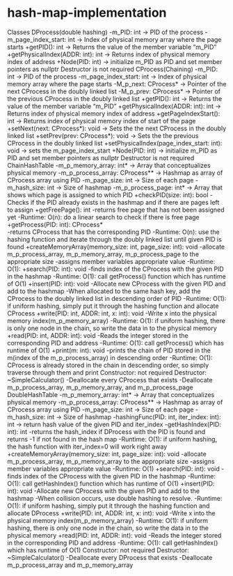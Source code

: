 # hash-map-implementation
Classes
DProcess(double hashing)
-m_PID: int				->	PID of the process
-m_page_index_start: int			->	Index of physical memory array where the page starts
+getPID(): int				->	Returns the value of the member variable “m_PID”
+getPhysicalIndex(ADDR: int): int		->	Returns index of physical memory index of address
+Node(PID: int)				->	initialize m_PID as PID and set member pointers as nullptr
Destructor is not required
CProcess(Chaining)
-m_PID: int				->	PID of the process
-m_page_index_start: int			->	Index of physical memory array where the page starts
-M_p_next: CProcess*			->	Pointer of the next CProcess in the doubly linked list
-M_p_prev: CProcess*			->	Pointer of the previous CProcess in the doubly linked list
+getPID(): int				->	Returns the value of the member variable “m_PID”
+getPhysicalIndex(ADDR: int): int		->	Returns index of physical memory index of address
+getPageIndexStart(): int			->	Returns index of physical memory index of start of the page
+setNext(next: CProcess*): void		->	Sets the the next CProcess in the doubly linked list
+setPrev(prev: CProcess*): void		->	Sets the the previous CProcess in the doubly linked list
+setPhysicalIndex(page_index_start: int): void	-> 	sets the m_page_index_start
+Node(PID: int)				->	initialize m_PID as PID and set member pointers as nullptr
Destructor is not required
ChainHashTable
-m_p_memory_array: int*		->	Array that conceptualizes physical memory
-m_p_process_array: CProcess**	->	Hashmap as array of CProcess array using PID
-m_page_size: int			->	Size of each page
-m_hash_size: int			->	Size of hashmap
-m_p_process_page: int*		->	Array that shows which page is assigned to which PID
+checkPID(size: int): bool
-Checks if the PID already exists in the hashmap and if there are pages left to assign
+getFreePage(): int
-returns free page that has not been assigned yet
	-Runtime: O(n): do a linear search to check if there is free page
+getProcess(PID: int): CProcess*	
-returns CProcess that has the corresponding PID
	-Runtime: O(n): use the hashing function and iterate through the doubly linked list until given PID is found
+createMemoryArray(memory_size: int, page_size: int): void
-allocate m_p_process_array, m_p_memory_array, m_p_process_page to the appropriate size 
	-assigns member variables appropriate value
	-Runtime: O(1):
+search(PID: int): void
	-finds index of the CProcess with the given PID in the hashmap
	-Runtime: O(1): call getProcess() function which has runtime of O(1)
+insert(PID: int): void
	-Allocate new CProcess with the given PID and add to the hashmap
	-When allocated to the same hash key, add the CProcess to the doubly linked list in descending order of PID
	-Runtime: O(1): if uniform hashing, simply put it through the hashing function and allocate CProcess
+write(PID: int, ADDR: int, x: int): void
	-Write x into the physical memory index(m_p_memory_array)
	-Runtime: O(1): if uniform hashing, there is only one node in the chain, so write the data in to the physical memory
+read(PID: int, ADDR: int): void
	-Reads the integer stored in the corresponding PID and address
	-Runtime: O(1): call getProcess() which has runtime of O(1)
+print(m: int): void
	-prints the chain of PID stored in the m(index of the m_p_process_array) in descending order
	-Runtime: O(1): CProcess is already stored in the chain in descending order, so simply traverse through them and print
Constructor: not required
Destructor: ~SimpleCalculator()
-Deallocate every CProcess that exists
-Deallocate m_p_process_array, m_p_memory_array, and m_p_process_page
DoubleHashTable
-m_p_memory_array: int*		->	Array that conceptualizes physical memory
-m_p_process_array: CProcess**	->	Hashmap as array of CProcess array using PID
-m_page_size: int			->	Size of each page
-m_hash_size: int			->	Size of hashmap
-hashingFunc(PID: int, iter_index: int): int	-> return hash value of the given PID and iter_index
-getHashIndex(PID: int): int
	-returns the hash_index if DProcess with the PID is found and returns -1 if not found in the hash map
	-Runtime: O(1): if uniform hashing, the hash function with iter_index=0 will work right away
+createMemoryArray(memory_size: int, page_size: int): void
-allocate m_p_process_array, m_p_memory_array to the appropriate size 
	-assigns member variables appropriate value
	-Runtime: O(1)
+search(PID: int): void
	-finds index of the CProcess with the given PID in the hashmap
	-Runtime: O(1): call getHashIndex() function which has runtime of O(1)
+insert(PID: int): void
	-Allocate new CProcess with the given PID and add to the hashmap
	-When collision occurs, use double hashing to resolve.
	-Runtime: O(1): if uniform hashing, simply put it through the hashing function and allocate DProcess
+write(PID: int, ADDR: int, x: int): void
	-Write x into the physical memory index(m_p_memory_array)
	-Runtime: O(1): if uniform hashing, there is only one node in the chain, so write the data in to the physical memory
+read(PID: int, ADDR: int): void
	-Reads the integer stored in the corresponding PID and address
	-Runtime: O(1): call getHashIndex() which has runtime of O(1)
Constructor: not required
Destructor: ~SimpleCalculator()
-Deallocate every DProcess that exists
-Deallocate m_p_process_array and m_p_memory_array

